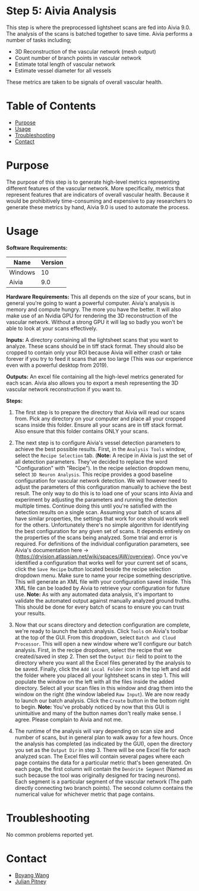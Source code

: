 # Step 5: Aivia Analysis

This step is where the preprocessed lightsheet scans are fed into Aivia 9.0. The analysis of the scans is batched together to save time. Aivia performs a number of tasks including;

* 3D Reconstruction of the vascular network (mesh output)
* Count number of branch points in vascular network
* Estimate total length of vascular network
* Estimate vessel diameter for all vessels

These metrics are taken to be signals of overall vascular health.

# Table of Contents
* [Purpose](#purpose)
* [Usage](#usage)
* [Troubleshooting](#troulbeshooting)
* [Contact](#contact)

# Purpose
The purpose of this step is to generate high-level metrics representing different features of the vascular network. More specifically, metrics that represent features that are indicators of overall vascular health. Because it would be prohibitively time-consuming and expensive to pay researchers to generate these metrics by hand, Aivia 9.0 is used to automate the process.

# Usage

**Software Requirements:**

| Name | Version |
| ----------- | ----------- |
| Windows | 10 |
| Aivia | 9.0 |

**Hardware Requirements:** This all depends on the size of your scans, but in general you're going to want a powerful computer. Aivia's analysis is memory and compute hungry. The more you have the better. It will also make use of an Nvidia GPU for rendering the 3D reconstruction of the vascular network. Without a strong GPU it will lag so badly you won't be able to look at your scans effectively.

**Inputs:** A directory containing all the lightsheet scans that you want to analyze. These scans should be in tiff stack format. They should also be cropped to contain only your ROI because Aivia will either crash or take forever if you try to feed it scans that are too large (This was our experience even with a powerful desktop from 2019).

**Outputs:** An excel file containing all the high-level metrics generated for each scan. Aivia also allows you to export a mesh representing the 3D vascular network reconstruction if you want to.

**Steps:**

1. The first step is to prepare the directory that Aivia will read our scans from. Pick any directory on your computer and place all your cropped scans inside this folder. Ensure all your scans are in tiff stack format. Also ensure that this folder contains ONLY your scans.

2. The next step is to configure Aivia's vessel detection parameters to achieve the best possible results. First, in the `Analysis Tools` window, select the `Recipe Selection` tab. (**Note:** A recipe in Aivia is just the set of all detection parameters. They've decided to replace the word "Configuration" with "Recipe"). In the recipe selection dropdown menu, select `3D Neuron Analysis`. This recipe provides a good baseline configuration for vascular network detection. We will however need to adjust the parameters of this configuration manually to achieve the best result. The only way to do this is to load one of your scans into Aivia and experiment by adjusting the parameters and running the detection multiple times. Continue doing this until you're satisfied with the detection results on a single scan. Assuming your batch of scans all have similar properties, the settings that work for one should work well for the others. Unfortunately there's no simple algorithm for identifying the best configuration for any given set of scans. It depends entirely on the properties of the scans being analyzed. Some trial and error is required. For definitions of the individual configuration parameters, see Aivia's documentation here -> (https://drvision.atlassian.net/wiki/spaces/AW/overview). Once you've identified a configuration that works well for your current set of scans, click the `Save Recipe` button located beside the recipe selection dropdown menu. Make sure to name your recipe something descriptive. This will generate an XML file with your configuration saved inside. This XML file can be loaded by Aivia to retrieve your configuration for future use. **Note:** As with any automated data analysis, it's important to validate the automated output against manually analyzed ground truths. This should be done for every batch of scans to ensure you can trust your results.

3. Now that our scans directory and detection configuration are complete, we're ready to launch the batch analysis. Click `Tools` on Aivia's toolbar at the top of the GUI. From this dropdown, select `Batch and Cloud Processor`. This will open a new window where we'll configure our batch analysis. First, in the recipe dropdown, select the recipe that we created/saved in step 2. Then set the `Output Dir` field to point to the directory where you want all the Excel files generated by the analysis to be saved. Finally, click the `Add Local Folder` icon in the top left and add the folder where you placed all your lightsheet scans in step 1. This will populate the window on the left with all the files inside the added directory. Select all your scan files in this window and drag them into the window on the right (the window labeled `Raw Input`). We are now ready to launch our batch analysis. Click the `Create` button in the bottom right to begin. **Note:** You've probably noticed by now that this GUI is unintuitive and many of the button names don't really make sense. I agree. Please complain to Aivia and not me.

4. The runtime of the analysis will vary depending on scan size and number of scans, but in general plan to walk away for a few hours. Once the analysis has completed (as indicated by the GUI), open the directory you set as the `Output Dir` in step 3. There will be one Excel file for each analyzed scan. The Excel files will contain several pages where each page contains the data for a particular metric that's been generated. On each page, the first column will contain the `Dendrite Segment` (Named as such because the tool was originally designed for tracing neurons). Each segment is a particular segment of the vascular network (The path directly connecting two branch points). The second column contains the numerical value for whichever metric that page contains.


# Troubleshooting

No common problems reported yet.

# Contact
* [Boyang Wang](jwang149@gmail.com)
* [Julian Pitney](www.julianpitney.com)
